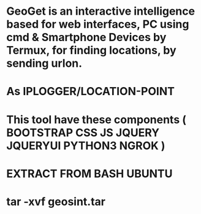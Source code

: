 # GeoGet is an interactive intelligence based for web interfaces, PC using cmd & Smartphone Devices by Termux, for finding locations, by sending urlon.
# As IPLOGGER/LOCATION-POINT


# This tool have these components ( BOOTSTRAP CSS JS JQUERY JQUERYUI PYTHON3 NGROK )


# EXTRACT FROM BASH UBUNTU

# tar -xvf geosint.tar


